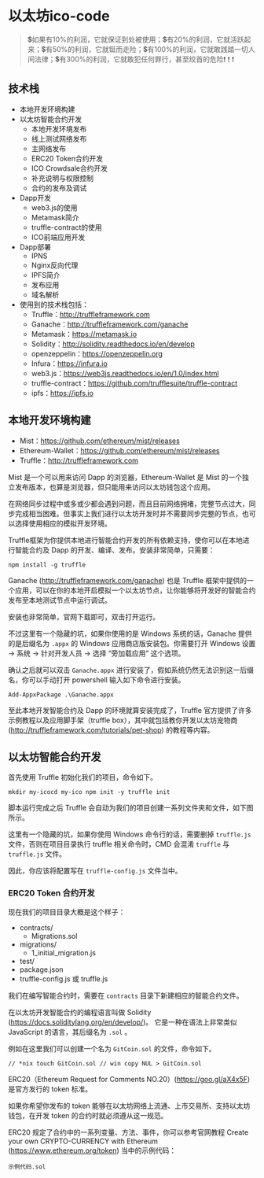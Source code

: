 # 以太坊ico-code

>:heavy_dollar_sign:如果有10%的利润，它就保证到处被使用；:heavy_dollar_sign:有20%的利润，它就活跃起来；:heavy_dollar_sign:有50%的利润，它就铤而走险；:heavy_dollar_sign:有100%的利润，它就敢践踏一切人间法律；:heavy_dollar_sign:有300%的利润，它就敢犯任何罪行，甚至绞首的危险:heavy_exclamation_mark: :heavy_exclamation_mark: :heavy_exclamation_mark:

## 技术栈

- 本地开发环境构建
- 以太坊智能合约开发
  - 本地开发环境发布
  - 线上测试网络发布
  - 主网络发布
  - ERC20 Token合约开发
  - ICO Crowdsale合约开发
  - 补充说明与权限控制
  - 合约的发布及调试
- Dapp开发
  - web3.js的使用
  - Metamask简介
  - truffle-contract的使用
  - ICO前端应用开发
- Dapp部署
  - IPNS
  - Nginx反向代理
  - IPFS简介
  - 发布应用
  - 域名解析
- 使用到的技术栈包括：
  - Truffle：http://truffleframework.com
  - Ganache：http://truffleframework.com/ganache
  - Metamask：https://metamask.io
  - Solidity：http://solidity.readthedocs.io/en/develop
  - openzeppelin：https://openzeppelin.org
  - Infura：https://infura.io
  - web3.js：https://web3js.readthedocs.io/en/1.0/index.html
  - truffle-contract：https://github.com/trufflesuite/truffle-contract
  - ipfs：https://ipfs.io

## 本地开发环境构建

- Mist：https://github.com/ethereum/mist/releases
- Ethereum-Wallet：https://github.com/ethereum/mist/releases
- Truffle：http://truffleframework.com

Mist 是一个可以用来访问 Dapp 的浏览器，Ethereum-Wallet 是 Mist 的一个独立发布版本，也算是浏览器，但只能用来访问以太坊钱包这个应用。

在网络同步过程中或多或少都会遇到问题，而且目前网络拥堵，完整节点过大，同步完成相当困难。但事实上我们进行以太坊开发时并不需要同步完整的节点，也可以选择使用相应的模拟开发环境。

Truffle框架为你提供本地进行智能合约开发的所有依赖支持，使你可以在本地进行智能合约及 Dapp 的开发、编译、发布。安装非常简单，只需要：
```
npm install -g truffle
```

Ganache (http://truffleframework.com/ganache) 也是 Truffle 框架中提供的一个应用，可以在你的本地开启模拟一个以太坊节点，让你能够将开发好的智能合约发布至本地测试节点中运行调试。

安装也非常简单，官网下载即可，双击打开运行。

不过这里有一个隐藏的坑，如果你使用的是 Windows 系统的话，Ganache 提供的是后缀名为 `.appx` 的 Windows 应用商店版安装包。你需要打开 Windows 设置 -> 系统 -> 针对开发人员 -> 选择 “旁加载应用” 这个选项。

确认之后就可以双击 `Ganache.appx` 进行安装了，假如系统仍然无法识别这一后缀名，你可以手动打开 powershell 输入如下命令进行安装。
```
Add-AppxPackage .\Ganache.appx
```

至此本地开发智能合约及 Dapp 的环境就算安装完成了，Truffle 官方提供了许多示例教程以及应用脚手架（truffle box），其中就包括教你开发以太坊宠物商 (http://truffleframework.com/tutorials/pet-shop) 的教程等内容。

## 以太坊智能合约开发

首先使用 Truffle 初始化我们的项目，命令如下。
```
mkdir my-icocd my-ico npm init -y truffle init
```

脚本运行完成之后 Truffle 会自动为我们的项目创建一系列文件夹和文件，如下图所示。

这里有一个隐藏的坑，如果你使用 Windows 命令行的话，需要删掉 `truffle.js` 文件，否则在项目目录执行 truffle 相关命令时，CMD 会混淆 `truffle` 与 `truffle.js` 文件。

因此，你应该将配置写在 `truffle-config.js` 文件当中。

### ERC20 Token 合约开发
现在我们的项目目录大概是这个样子：

- contracts/
  - Migrations.sol
- migrations/
  - 1_initial_migration.js
- test/
- package.json
- truffle-config.js 或 truffle.js

我们在编写智能合约时，需要在 `contracts` 目录下新建相应的智能合约文件。

在以太坊开发智能合约的编程语言叫做 Solidity (https://docs.soliditylang.org/en/develop/)。
它是一种在语法上非常类似 JavaScript 的语言，其后缀名为 `.sol` 。

例如在这里我们可以创建一个名为 `GitCoin.sol` 的文件，命令如下。
```
// *nix touch GitCoin.sol // win copy NUL > GitCoin.sol
```

ERC20（Ethereum Request for Comments NO.20）(https://goo.gl/aX4x5F) 是官方发行的 token 标准。

如果你希望你发布的 token 能够在以太坊网络上流通、上市交易所、支持以太坊钱包，在开发 token 的合约时就必须遵从这一规范。

ERC20 规定了合约中的一系列变量、方法、事件，你可以参考官网教程 Create your own CRYPTO-CURRENCY with Ethereum (https://www.ethereum.org/token) 当中的示例代码：
```
示例代码.sol
```


